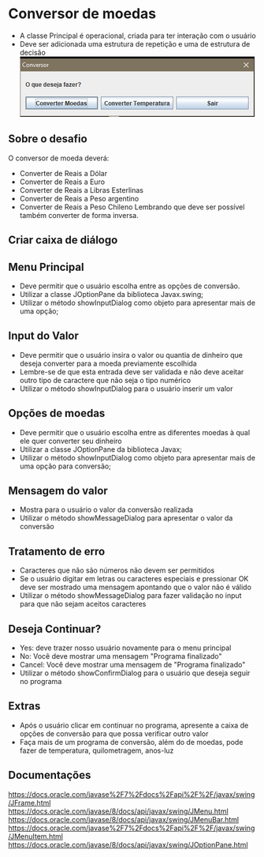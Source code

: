 # Conversor de moedas
- A classe Principal é operacional, criada para ter interação com o usuário
- Deve ser adicionada uma estrutura de repetição e uma de estrutura de decisão
![menuprincipal](./menu-principal.PNG)
## Sobre o desafio
O conversor de moeda deverá:
- Converter de Reais a Dólar
- Converter de Reais a Euro
- Converter de Reais a Libras Esterlinas
- Converter de Reais a Peso argentino
- Converter de Reais a Peso Chileno
Lembrando que deve ser possível também converter de forma inversa.
## Criar caixa de diálogo
  ## Menu Principal 
   - Deve permitir que o usuário escolha entre as opções de conversão. 
   - Utilizar a classe JOptionPane da biblioteca Javax.swing;
   - Utilizar o método showInputDialog como objeto para apresentar mais de uma opção;
  ## Input do Valor
   - Deve permitir que o usuário insira o valor ou quantia de dinheiro que deseja converter para a moeda previamente escolhida
   - Lembre-se de que esta entrada deve ser validada e não deve aceitar outro tipo de caractere que não seja o tipo numérico
   - Utilizar o método showInputDialog para o usuário inserir um valor
  ## Opções de moedas
   -  Deve permitir que o usuário escolha entre as diferentes moedas à qual ele quer converter seu dinheiro
   -  Utilizar a classe JOptionPane da biblioteca Javax;
   -  Utilizar o método showInputDialog como objeto para apresentar mais de uma opção para conversão;
  ## Mensagem do valor
   - Mostra para o usuário o valor da conversão realizada
   - Utilizar o método showMessageDialog para apresentar o valor da conversão
  ## Tratamento de erro
  - Caracteres que não são números não devem ser permitidos
  - Se o usuário digitar em letras ou caracteres especiais e pressionar OK deve ser mostrado uma mensagem apontando que o valor não é válido
  - Utilizar o método showMessageDialog para fazer validação no input para que não sejam aceitos caracteres
  ## Deseja Continuar?
  - Yes: deve trazer nosso usuário novamente para o menu principal
  - No: Você deve mostrar uma mensagem "Programa finalizado"
  - Cancel: Você deve mostrar uma mensagem de "Programa finalizado"
  - Utilizar o método showConfirmDialog para o usuário que deseja seguir no programa
  ## Extras
   - Após o usuário clicar em continuar no programa, apresente a caixa de opções de conversão para que possa verificar outro valor
   - Faça mais de um programa de conversão, além do de moedas, pode fazer de temperatura, quilometragem, anos-luz
  ## Documentações
  https://docs.oracle.com/javase%2F7%2Fdocs%2Fapi%2F%2F/javax/swing/JFrame.html
  https://docs.oracle.com/javase/8/docs/api/javax/swing/JMenu.html
  https://docs.oracle.com/javase/8/docs/api/javax/swing/JMenuBar.html
  https://docs.oracle.com/javase%2F7%2Fdocs%2Fapi%2F%2F/javax/swing/JMenuItem.html
  https://docs.oracle.com/javase/8/docs/api/javax/swing/JOptionPane.html
